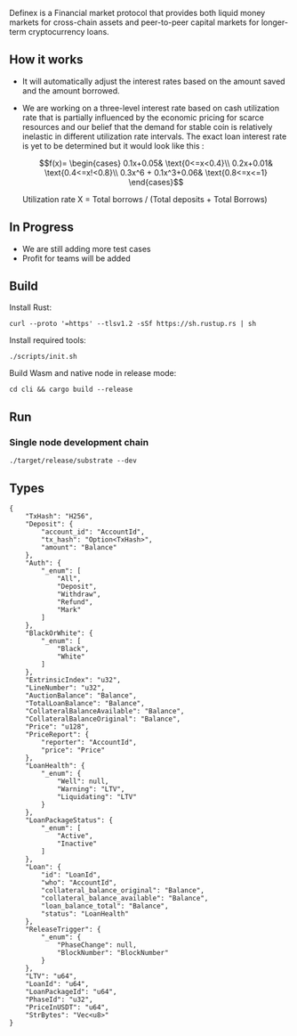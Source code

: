 Definex is a Financial market protocol that provides both liquid money markets for cross-chain assets and peer-to-peer capital markets for longer-term cryptocurrency  loans. 

## How it works

+ It will automatically adjust the interest rates based on the amount saved and the amount borrowed.

+ We are working on a three-level interest rate based on cash utilization rate that is partially influenced by the economic pricing for scarce resources and our belief that the demand for stable coin is relatively inelastic in different utilization rate intervals.  The exact loan interest rate is yet to be determined but it would look like this : 

  $$f(x)= \begin{cases} 0.1x+0.05& \text{0<=x<0.4}\\ 0.2x+0.01& \text{0.4<=x!<0.8}\\ 0.3x^6 + 0.1x^3+0.06& \text{0.8<=x<=1} \end{cases}$$

   Utilization rate X = Total borrows / (Total deposits + Total Borrows)

## In Progress

+ We are still adding more test cases
+ Profit for teams will be added


## Build

Install Rust:

```
curl --proto '=https' --tlsv1.2 -sSf https://sh.rustup.rs | sh
```

Install required tools:

```
./scripts/init.sh
```

Build Wasm and native node in release mode:

```
cd cli && cargo build --release
```

## Run

### Single node development chain

```
./target/release/substrate --dev 
```

## Types

```
{
    "TxHash": "H256",
    "Deposit": {
        "account_id": "AccountId",
        "tx_hash": "Option<TxHash>",
        "amount": "Balance"
    },
    "Auth": {
        "_enum": [
            "All",
            "Deposit",
            "Withdraw",
            "Refund",
            "Mark"
        ]
    },
    "BlackOrWhite": {
        "_enum": [
            "Black",
            "White"
        ]
    },
    "ExtrinsicIndex": "u32",
    "LineNumber": "u32",
    "AuctionBalance": "Balance",
    "TotalLoanBalance": "Balance",
    "CollateralBalanceAvailable": "Balance",
    "CollateralBalanceOriginal": "Balance",
    "Price": "u128",
    "PriceReport": {
        "reporter": "AccountId",
        "price": "Price"
    },
    "LoanHealth": {
        "_enum": {
            "Well": null,
            "Warning": "LTV",
            "Liquidating": "LTV"
        }
    },
    "LoanPackageStatus": {
        "_enum": [
            "Active",
            "Inactive"
        ]
    },
    "Loan": {
        "id": "LoanId",
        "who": "AccountId",
        "collateral_balance_original": "Balance",
        "collateral_balance_available": "Balance",
        "loan_balance_total": "Balance",
        "status": "LoanHealth"
    },
    "ReleaseTrigger": {
        "_enum": {
            "PhaseChange": null,
            "BlockNumber": "BlockNumber"
        }
    },
    "LTV": "u64",
    "LoanId": "u64",
    "LoanPackageId": "u64",
    "PhaseId": "u32",
    "PriceInUSDT": "u64",
    "StrBytes": "Vec<u8>"
}
```

